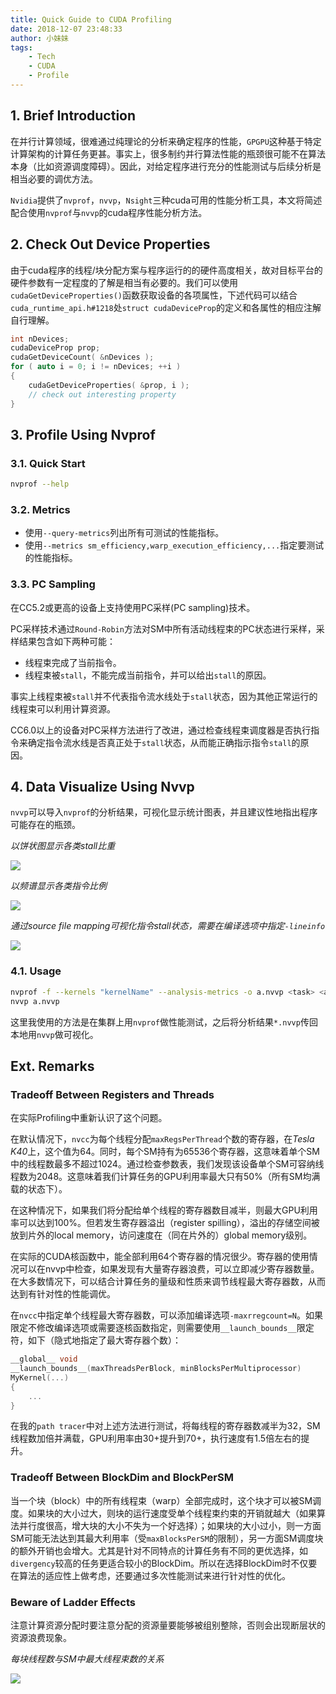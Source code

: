 ```yaml
---
title: Quick Guide to CUDA Profiling
date: 2018-12-07 23:48:33
author: 小妹妹
tags: 
    - Tech
    - CUDA
    - Profile
---
```


## 1. Brief Introduction

在并行计算领域，很难通过纯理论的分析来确定程序的性能，`GPGPU`这种基于特定计算架构的计算任务更甚。事实上，很多制约并行算法性能的瓶颈很可能不在算法本身（比如资源调度障碍）。因此，对给定程序进行充分的性能测试与后续分析是相当必要的调优方法。

`Nvidia`提供了`nvprof`，`nvvp`，`Nsight`三种cuda可用的性能分析工具，本文将简述配合使用`nvprof`与`nvvp`的cuda程序性能分析方法。

<!--more-->

## 2. Check Out Device Properties

由于cuda程序的线程/块分配方案与程序运行的的硬件高度相关，故对目标平台的硬件参数有一定程度的了解是相当有必要的。我们可以使用`cudaGetDeviceProperties()`函数获取设备的各项属性，下述代码可以结合`cuda_runtime_api.h#1218`处`struct cudaDeviceProp`的定义和各属性的相应注解自行理解。

```cpp
int nDevices;
cudaDeviceProp prop;
cudaGetDeviceCount( &nDevices );
for ( auto i = 0; i != nDevices; ++i )
{
	cudaGetDeviceProperties( &prop, i );
	// check out interesting property
}
```

## 3. Profile Using Nvprof

### 3.1. Quick Start

```bash
nvprof --help
```

### 3.2. Metrics

* 使用`--query-metrics`列出所有可测试的性能指标。
* 使用`--metrics sm_efficiency,warp_execution_efficiency,...`指定要测试的性能指标。

### 3.3. PC Sampling

在CC5.2或更高的设备上支持使用PC采样(PC sampling)技术。

PC采样技术通过`Round-Robin`方法对SM中所有活动线程束的PC状态进行采样，采样结果包含如下两种可能：

* 线程束完成了当前指令。
* 线程束被`stall`，不能完成当前指令，并可以给出`stall`的原因。

事实上线程束被`stall`并不代表指令流水线处于`stall`状态，因为其他正常运行的线程束可以利用计算资源。

CC6.0以上的设备对PC采样方法进行了改进，通过检查线程束调度器是否执行指令来确定指令流水线是否真正处于`stall`状态，从而能正确指示指令`stall`的原因。

## 4. Data Visualize Using Nvvp

`nvvp`可以导入`nvprof`的分析结果，可视化显示统计图表，并且建议性地指出程序可能存在的瓶颈。

*以饼状图显示各类stall比重*

<img src="a.jpg" />

*以频谱显示各类指令比例*

<img src="b.jpg" />

*通过source file mapping可视化指令stall状态，需要在编译选项中指定`-lineinfo`*

<img src="d.jpg" />

### 4.1. Usage

```bash
nvprof -f --kernels "kernelName" --analysis-metrics -o a.nvvp <task> <args>
nvvp a.nvvp
```

这里我使用的方法是在集群上用`nvprof`做性能测试，之后将分析结果`*.nvvp`传回本地用`nvvp`做可视化。

## Ext. Remarks

### Tradeoff Between Registers and Threads

在实际Profiling中重新认识了这个问题。

在默认情况下，`nvcc`为每个线程分配`maxRegsPerThread`个数的寄存器，在*Tesla K40*上，这个值为64。同时，每个SM持有为65536个寄存器，这意味着单个SM中的线程数最多不超过1024。通过检查参数表，我们发现该设备单个SM可容纳线程数为2048。这意味着我们计算任务的GPU利用率最大只有50%（所有SM均满载的状态下）。

在这种情况下，如果我们将分配给单个线程的寄存器数目减半，则最大GPU利用率可以达到100%。但若发生寄存器溢出（register spilling），溢出的存储空间被放到片外的local memory，访问速度在（同在片外的）global memory级别。

在实际的CUDA核函数中，能全部利用64个寄存器的情况很少。寄存器的使用情况可以在nvvp中检查，如果发现有大量寄存器浪费，可以立即减少寄存器数量。在大多数情况下，可以结合计算任务的量级和性质来调节线程最大寄存器数，从而达到有针对性的性能调优。

在`nvcc`中指定单个线程最大寄存器数，可以添加编译选项`-maxrregcount=N`。如果限定不修改编译选项或需要逐核函数指定，则需要使用`__launch_bounds__`限定符，如下（隐式地指定了最大寄存器个数）：

```cpp
__global__ void
__launch_bounds__(maxThreadsPerBlock, minBlocksPerMultiprocessor)
MyKernel(...)
{
    ...
}
```

在我的`path tracer`中对上述方法进行测试，将每线程的寄存器数减半为32，SM线程数加倍并满载，GPU利用率由30+提升到70+，执行速度有1.5倍左右的提升。

### Tradeoff Between BlockDim and BlockPerSM

当一个块（block）中的所有线程束（warp）全部完成时，这个块才可以被SM调度。如果块的大小过大，则块的运行速度受单个线程束约束的开销就越大（如果算法并行度很高，增大块的大小不失为一个好选择）；如果块的大小过小，则一方面SM可能无法达到其最大利用率（受`maxBlocksPerSM`的限制），另一方面SM调度块的额外开销也会增大。尤其是针对不同特点的计算任务有不同的更优选择，如`divergency`较高的任务更适合较小的BlockDim。所以在选择BlockDim时不仅要在算法的适应性上做考虑，还要通过多次性能测试来进行针对性的优化。

### Beware of Ladder Effects

注意计算资源分配时要注意分配的资源量要能够被组别整除，否则会出现断层状的资源浪费现象。

*每块线程数与SM中最大线程束数的关系*

<img src="c.jpg" />
